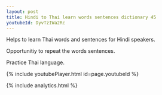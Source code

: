 ```yaml
---
layout: post
title: Hindi to Thai learn words sentences dictionary 45 
youtubeId: DyvTzIWa2Rc
---
```

 
 
Helps to learn Thai words and sentences for Hindi speakers.

Opportunitiy to repeat the words sentences. 

Practice Thai language. 
 
{% include youtubePlayer.html id=page.youtubeId %}
 
 
{% include analytics.html %}